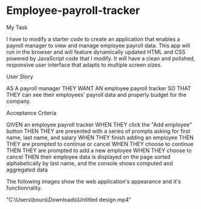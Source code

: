 # Employee-payroll-tracker

My Task

I have to modify a starter code to create an application that enables a payroll manager to view and manage employee payroll data. This app will run in the browser and will feature dynamically updated HTML and CSS powered by JavaScript code that I modify. It will have a clean and polished, responsive user interface that adapts to multiple screen sizes.

User Story

AS A payroll manager
THEY WANT AN employee payroll tracker
SO THAT THEY can see their employees' payroll data and properly budget for the company.

Acceptance Criteria

GIVEN an employee payroll tracker
WHEN THEY click the "Add employee" button
THEN THEY are presented with a series of prompts asking for first name, last name, and salary
WHEN THEY finish adding an employee
THEN THEY are prompted to continue or cancel
WHEN THEY choose to continue
THEN THEY are prompted to add a new employee
WHEN THEY choose to cancel
THEN their employee data is displayed on the page sorted alphabetically by last name, and the console shows computed and aggregated data

The following images show the web application's appearance and it's functionnality.

"C:\Users\bours\Downloads\Untitled design.mp4"

